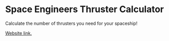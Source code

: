 # Space Engineers Thruster Calculator
Calculate the number of thrusters you need for your spaceship!

[Website link.](https://343n.github.io/spaceengineers-thrust-calc)
